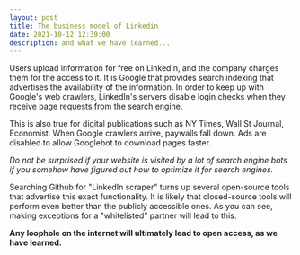 ```yaml
---
layout: post
title: The business model of Linkedin 
date: 2021-10-12 12:39:00
description: and what we have learned...
---
```


Users upload information for free on LinkedIn, and the company charges them for the access to it. It is Google that provides search indexing that advertises the availability of the information. In order to keep up with Google's web crawlers, LinkedIn's servers disable login checks when they receive page requests from the search engine. 

This is also true for digital publications such as NY Times, Wall St Journal, Economist. When Google crawlers arrive, paywalls fall down. Ads are disabled to allow Googlebot to download pages faster. 

*Do not be surprised if your website is visited by a lot of search engine bots if you somehow have figured out how to optimize it for search engines.*

Searching Github for "LinkedIn scraper" turns up several open-source tools that advertise this exact functionality. It is likely that closed-source tools will perform even better than the publicly accessible ones. As you can see, making exceptions for a "whitelisted" partner will lead to this. 

**Any loophole on the internet will ultimately lead to open access, as we have learned.**
